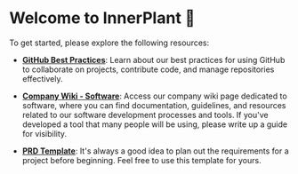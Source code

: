 # Welcome to InnerPlant 🌱

To get started, please explore the following resources:

- **[GitHub Best Practices](https://github.com/InnerPlant/.github/blob/main/README.md)**: Learn about our best practices for using GitHub to collaborate on projects, contribute code, and manage repositories effectively.

- **[Company Wiki - Software](https://sites.google.com/innerplant.com/innerwiki/software)**: Access our company wiki page dedicated to software, where you can find documentation, guidelines, and resources related to our software development processes and tools. If you've developed a tool that many people will be using, please write up a guide for visibility.

- **[PRD Template](https://docs.google.com/document/d/16rlG2PMNmhj8rH4q4BryuydS9yjCwQJGWo11tVci-AU/edit)**: It's always a good idea to plan out the requirements for a project before beginning. Feel free to use this template for yours.

